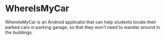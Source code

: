 # WhereIsMyCar

WhereIsMyCar is an Android applicatio that can help students locate their parked cars in parking garage, so that they won't need to wander around in the buildings.
